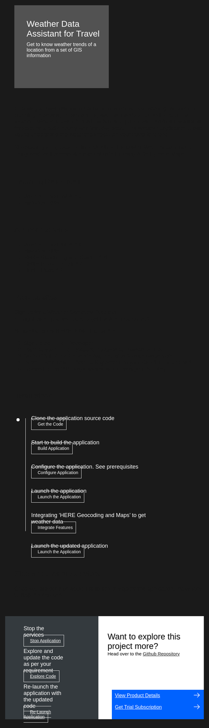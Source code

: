
<html>
<head>
<meta name="viewport" content="width=device-width, initial-scale=1">
<style>
  html,
  div,
  body {
    background-color: #1a1a1a;
    font-family: 'IBM Plex Sans', sans-serif;
    font-size: 18px;
    outline: none;
  }
  body {
    font-family: Helvetica, sans-serif;
  }
  /* The actual timeline (the vertical ruler) */
  .timeline {
    position: relative;
    max-width: 1200px;
    margin: 0 auto;
    margin-left: 50px;
  }
  .content p {
    margin: 0px;
  }
  .content .afterbutton
  {
    padding-top: 16px;
  }
  /* The actual timeline (the vertical ruler) */
  .timeline::after {
    content: '';
    position: absolute;
    width: 1px;
    background-color: white;
    top: 15px;
    bottom: 80px;
    left: 18px;
    margin-left: -2px;
  }
  /* Container around content */
  .container {
    padding: 0px 0px;
    width: 70%;
    align-content: left;
    margin: 0px 0px 0px 0px;
    margin-left: 25px;
    margin-top: 32px;
  }
  /* The circles on the timeline */
  .container::after {
    content: '';
    position: absolute;
    width: 10px;
    height: 10px;
    right: -6px;
    background-color: white;
    border: 0px solid #FF9F55;
    top: 15px;
    border-radius: 50%;
    z-index: 1;
    margin: 0px 0px 0px 0px;
  }
  /* Place the container to the left */
  .left {
    left: 0px;
  }
  /* Place the container to the right */
  .right {
    left: 0px;
  }
  /* Add arrows to the left container (pointing right) */
  .left::before {
    content: " ";
    height: 0;
    top: 22px;
    width: 0;
    z-index: 1;
    right: 30px;
    border: medium solid white;
    border-width: 10px 0 10px 10px;
    border-color: transparent transparent transparent white;
  }
  /* Fix the circle for containers on the right side */
  .right::after {
    left: -13px;
  }
  /* The actual content */
  .content {
    padding: 5px 10px;
    color: white;
    background: transparent;
  }
  .button.is-dark.is-medium {
    font-family: 'IBM Plex Sans', sans-serif;
    background: transparent;
    border-color: white;
    color: #fff;
    border: 1px solid white;
    padding: 10px;
    padding-left: 20px;
    margin-bottom: 13px;
    border-radius: 0px;
    min-width: 180px;
    font-size: 14px;
    text-align: left;
    min-height: 48px;
    margin: 0px;
    justify-content:left;
  }
  .button.is-dark.is-medium:hover {
    font-family: 'IBM Plex Sans', sans-serif;
    background-color: #2a67f5;
    border-color: white;
    color: #fff;
    text-decoration: none;
  }
  .footer {
    display: flex;
    background-color: #343A3E;
    margin-top: 20px;
    padding: 0px;
    max-width: 1200px;
  }
  .github-icon {
    min-height: 100%;
    min-width: 100%;
    object-fit: cover;
    object-position: 250% 100px;
    opacity: 15%;
    bottom: 15px;
  }
  .image-content {
    padding: 5px 10px;
    background: transparent;
    color: black;
    position: absolute;
    font-size: 27px;
  }
  .image-div {
    position: relative;
    background-color: white;
    min-width: 50%;
    background-image: linear-gradient(rgba(255,255,255,0.9), rgba(255,255,255,0.9)), url("https://raw.githubusercontent.com/IBM/Developer-Playground/master/didact/images/github.svg");
    background-position: -50% 60px;
    background-repeat: no-repeat;
    padding-top: 20px;
    padding-left: 20px;
  }
  .image-btn {
    position: absolute;
    right: 0;
    bottom: 0%;
    background-color: #0062FF;
    width: 300px;
    padding: 0px;
    padding-bottom: 20px;
  }
  .image-link span 
  {
    float: right;
    font-size: 32px;
    padding-right: 20px;
  }
  .image-btn .image-link:hover
  {   
    text-decoration: none;
    color: white;
    background-color: #0353E9;
  }
  .image-btn  a:hover
  {
    text-decoration: none;
    color: white;
  }
  .image-link {
    color: white;
    display: block;
    padding: 5px 10px 5px 10px;
    line-height: 28px;
    font-size: 16px;
  }
  .header
  {
    background-image: url('https://github.com/IBM/Developer-Playground/blob/development/didact/images/weather.png?raw=true');
    background-position: right;
    width: 95%;
    min-height: 70px;
    display: inline-block;
    margin-top: 20px;
    margin-bottom: 20px;
    margin-left: 30px;
    margin-right: 30px;
    max-width: 1200px;
    background-repeat: no-repeat;
    background-size: 700px 500px;
  }
  .header .left-content
  {
   float: left;
    width: 50%;
    background-color: #525252;
    min-height: 270px;
    font-size: 16px;
  }
  .header .left-content h4
  {
    background: none;
    color: white;
    padding-left: 25px;
    padding-right: 25px;
  }
  .header .left-content div
  {
    background: none;
    color: white;
    padding-left: 15px;
    padding-right: 25px;
    font-size: 16px;
    margin-bottom: 10px;
    margin-top:10px;
  }
  .header .left-content ul
  {
    margin: 0px;
    margin-left: 25px;
    margin-bottom: 10px;
    line-height: 16px;
  }
  .container a
  {
    color: #78A9FF;
    background-color: transparent;
    text-decoration: none;
  }
  .container a:visited
  {
    color: #8C43FC;
    background-color: transparent;
    text-decoration: none;
  }
  .apptitle
  {
    margin-left: 25px;
    margin-top: 20px;
    margin-bottom: 0px;
    font-size: 28px;
    color: white;
  }
  .subheading
  {
    margin-left: 25px;
    margin-top: 0px;
    margin-bottom: 0px;
    font-size: 16px;
    color: #c1c7cd;
  }
  .assetdetails{
    margin-left: 30px;
    padding-bottom: 20px;
    margin-top: 16px;
}
  a:hover{
      color: #A6C8FF;
      text-decoration: underline;
  }
  a:visited{
      color: #BE95FF;
  }
  .description{
    margin-left: 30px;
    margin-top: 16px;
  }
</style>
</head>
<body>
   <div class="header">
        <div class="left-content">
            <div class="apptitle" style="font-size: 28px; color: white; padding-top:35px;">
            Weather Data Assistant for Travel
            </div>
            <div class="subheading">
            Get to know weather trends of a location from a set of GIS information
            </div>
        </div>
    </div>
   <br>
   <br>
    <div class="description">
            <div>
              Choosing a travel destination is by far one of the most exciting parts of trip planning. However, understanding weather trends and conditions of the location helps to make informed decisions to plan a visit. Explore the weather forecast on a daily, hourly, and intraday basis. The weather application allows you to understand the weather's impact on your travel itinerary.
            </div>
            <br>
            <div>
            Showcasing an application to understand the best of Weather conditions using weather Forecast & Historical data by using APIs by Here Maps.
            </div>
    </div>
   <br>
   <br>
    <div class="assetdetails">
            <p style="font-size: 24px;">Learning Resources</p>
            <ul>
            <li><a href="https://developer.ibm.com/apis/catalog/weather--weather-forecast-apis/Weather%20Company%20Data%20-%20API%20Common%20Usage%20Guide">Weather Forecast APIs</a></li>
            <li><a href="https://developer.ibm.com/apis/catalog/weather--environmental-intelligence-suite_historical-apis/Weather%20Company%20Data%20-%20API%20Common%20Usage%20Guide">Historical APIs</a></li>
            </ul>
            <br>
            <p style="font-size: 24px;">API components</p>
            <ul>
            <li><a href="https://developer.ibm.com/apis/catalog/weather--weather-forecast-apis/Introduction">Weather Forecast APIs</a></li>
            <li><a href="https://developer.ibm.com/apis/catalog/weather--environmental-intelligence-suite_historical-apis/Introduction">Historical APIs</a></li>
            <li><a href="https://developer.ibm.com/apis/catalog/heremaps--geocoding-and-search-api-v7/Introduction">HERE Geocoding and Search API</a></li>
            <li><a href="https://developer.ibm.com/apis/catalog/heremaps--here-public-transit-api/Introduction">HERE Public Transit API</a></li>
            <li><a href="https://developer.here.com/documentation/map-tile/dev_guide/topics/quick-start.html">HERE Maps API</a></li>
            </ul>
            <br>
            <p style="font-size: 24px;">Prerequisites</p>
            <p>Sign up for a Weather Company Data trial </p>
            <p style="margin-top:-16px;">(It might take up to 48 hours to get the API provisioned)</p>
            <p>Subscribe to the HERE Public Transit API</p>
            <ol>
            <li>Sign up as HERE Developer</li>
            <li>Login to your HERE account, navigate to Projects > REST </li>
            <li>Go to OAuth2.0 > Generate App and click 'Create credentials' </li>
            <li>'Access Key ID' and 'Access Key Secret' is your Client ID and Secret</li>
            <li>Proceed to the 'API Keys' section and create your API Key</li>
            </ol>
            <br>
            <p style="font-size: 24px;">Instructions</p>
        </div>
   <div class="timeline">
      <div class="container right" style="margin-top:0px;padding-top:0px;">
         <div class="content">
            <p>Clone the application source code</p>
            <a class="button is-dark is-medium" title="Get the Code" href="didact://?commandId=extension.sendToTerminal&text=weather%7Cget-code%7Cweather|git%20clone%20-b%20weather%20https://github.com/IBM/Developer-Playground.git%20${CHE_PROJECTS_ROOT}/weather/">Get the Code</a>
         </div>
      </div>
      <div class="container right">
         <div class="content">
            <p>Start to build the application</p>
            <a class="button is-dark is-medium" title="Build the Application" href="didact://?commandId=extension.sendToTerminal&text=weather%7Cbuild-application%7Cweather%7Ccd%20${CHE_PROJECTS_ROOT}/weather/WeatherDataAssistant%20%26%26%20npm%20config%20set%20@here:registry%20https://repo.platform.here.com/artifactory/api/npm/maps-api-for-javascript/%20%26%26%20npm%20install%20--production">Build Application</a>
         </div>
      </div>     
      <div class="container right">
         <div class="content">
            <p>Configure the application. See prerequisites</p>
            <a class="button is-dark is-medium" title="Open the File" href="didact://?commandId=extension.openFile&text=weather%7Cconfigure-application%7C${CHE_PROJECTS_ROOT}/weather/WeatherDataAssistant/.env">Configure Application</a>
         </div>
      </div>
      <div class="container right">
         <div class="content">
            <p>Launch the application</p>
            <a class="button is-dark is-medium" title="Launch the Application" href="didact://?commandId=extension.sendToTerminal&text=weather%7Claunch-application%7Cweather|cd%20${CHE_PROJECTS_ROOT}/weather/WeatherDataAssistant%20%26%26%20node%20token.js%20%26%26%20node%20server.js">Launch the Application</a>
         </div>
      </div>
        <div class="container right">
         <div class="content">
            <p>Integrating ‘HERE Geocoding and Maps’ to get weather data</p>
            <a class="button is-dark is-medium" title="Install HERE Features" href="didact://?commandId=extension.sendToTerminal&text=weather%7Claunch-application%7Cweather|cd%20${CHE_PROJECTS_ROOT}/weather/WeatherDataAssistant%20%26%26%20mv%20here-components/airport.js%20here-components/hotels.js%20here-components/transit.js%20here-components/progcomp.js%20src/components%20%26%26%20cp%20here-components/App.js%20src/App.js">Integrate Features</a>
         </div>
      </div>
      <div class="container right">
         <div class="content">
            <p>Launch the updated application </p>
            <a class="button is-dark is-medium" title="Launch" href="didact://?commandId=extension.sendToTerminal&text=weather%7Crelaunch-application%7Cweather|cd%20${CHE_PROJECTS_ROOT}/weather/WeatherDataAssistant%20%26%26%20npm%20install%20%26%26%20export%20REACT_APP_mode=dev%20%26%26%20npm%20start">Launch the Application</a>
         </div>
      </div>
   </div>
   <br>
      <div class="assetdetails">
    <p style="font-size: 24px;">Stop and cleanup services</p>
    <p>Once you are done or would like to edit or explore the application, make sure to stop the services</p>
   </div>
   <div class="footer">
<div class="content" style="padding:30px;padding-left:60px;margin-right:80px;padding-bottom:0px;">
         <p>Stop the services</p>
<a class="button is-dark is-medium afterbutton" title="Stop Application" href="didact://?commandId=vscode.didact.sendNamedTerminalCtrlC&text=weather" >Stop Application</a>
         <p class="afterbutton">Explore and update the code as per your requirement</p>
         <a class="button is-dark is-medium afterbutton" title="Explore the Code" href="didact://?commandId=extension.openFile&text=weather%7Cexplore-code%7C${CHE_PROJECTS_ROOT}/weather/WeatherDataAssistant/src/App.js">Explore Code</a>
         <p class="afterbutton ">Re-launch the application with the updated code</p>
         <a class="button is-dark is-medium afterbutton" title="Re-Launch the Application" href="didact://?commandId=extension.sendToTerminal&text=weather%7Crelaunch-application%7Cweather|cd%20${CHE_PROJECTS_ROOT}/weather/WeatherDataAssistant%20%26%26%20npm%20install%20%26%26%20export%20REACT_APP_mode=dev%20%26%26%20npm%20start">Re-Launch Application</a>
      </div>
      <div class="image-div">
         <p class="image-content">Want to explore this project more?
            <span style="font-size:15px;margin-top:0px;display:block;">Head over to the <a href="https://github.com/IBM/Developer-Playground/tree/weather/WeatherDataAssistant">Github Repository</a></span>
         </p>
         <div class="image-btn">
<a class="image-link" href="didact://?commandId=extension.openURL&text=weather%7Cview-product-details%7Chttps://docs.google.com/document/d/15Ru_3wdMgpbM4aOCm-4qNAnRfjx2w-Ruw3lnr8Hnodk/edit" target="_blank">
               View Product Details 
               <span>
                  <svg style="position: absolute; right: 10px;" fill="#ffffff" focusable="false" preserveAspectRatio="xMidYMid meet" xmlns="http://www.w3.org/2000/  svg" width="25" height="25" viewBox="0 0 32 32" aria-hidden="true">
                     <path d="M18 6L16.6 7.4 24.1 15 3 15 3 17 24.1 17 16.6 24.6 18 26 28 16z"></path>
                     <title>Arrow right</title>
                  </svg>
               </span>
            </a>
  <a class="image-link" href="didact://?commandId=extension.openURL&text=weather%7Cget-trial-subscription%7Chttps://epwt-www.mybluemix.net/software/support/trial/cst/welcomepage.wss?siteId=1525&tabId=4159&w=1&_ga=2.232934494.1143069578.1643043347-1238955782.1642421092" target="_blank">
               Get Trial Subscription 
               <span>
                  <svg style="position: absolute; right: 10px;" fill="#ffffff" focusable="false" preserveAspectRatio="xMidYMid meet" xmlns="http://www.w3.org/2000/  svg" width="25" height="25" viewBox="0 0 32 32" aria-hidden="true">
                     <path d="M18 6L16.6 7.4 24.1 15 3 15 3 17 24.1 17 16.6 24.6 18 26 28 16z"></path>
                     <title>Arrow right</title>
                  </svg>
               </span>
            </a>
         </div>
      </div>
   </div>
   <br><br>
</body>
</html>
